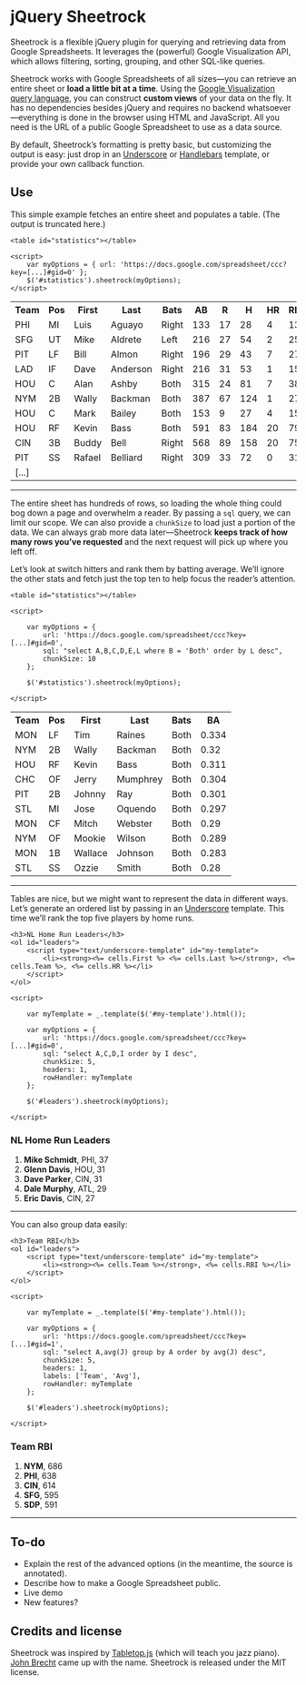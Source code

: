 # jQuery Sheetrock

Sheetrock is a flexible jQuery plugin for querying and retrieving data from Google 
Spreadsheets. It leverages the (powerful) Google Visualization API, which allows 
filtering, sorting, grouping, and other SQL-like queries.

Sheetrock works with Google Spreadsheets of all sizes—you can retrieve an entire sheet 
or **load a little bit at a time**. Using the [Google Visualization query language][query], 
you can construct **custom views** of your data on the fly. It has no dependencies 
besides jQuery and requires no backend whatsoever—everything is done in the browser 
using HTML and JavaScript. All you need is the URL of a public Google Spreadsheet to 
use as a data source.

By default, Sheetrock’s formatting is pretty basic, but customizing the output is 
easy: just drop in an [Underscore][underscore] or [Handlebars][handlebars] template, 
or provide your own callback function.


## Use

This simple example fetches an entire sheet and populates a table. (The output is 
truncated here.)

	<table id="statistics"></table>
	
	<script>
		var myOptions = { url: 'https://docs.google.com/spreadsheet/ccc?key=[...]#gid=0' }; 
		$('#statistics').sheetrock(myOptions);
	</script>

<table id="statistics"><tbody><tr><th>Team</th><th>Pos</th><th>First</th><th>Last</th><th>Bats</th><th>AB</th><th>R</th><th>H</th><th>HR</th><th>RBI</th><th>SB</th><th>BA</th></tr><tr><td>PHI</td><td>MI</td><td>Luis</td><td>Aguayo</td><td>Right</td><td>133</td><td>17</td><td>28</td><td>4</td><td>13</td><td>1</td><td>0.211</td></tr><tr><td>SFG</td><td>UT</td><td>Mike</td><td>Aldrete</td><td>Left</td><td>216</td><td>27</td><td>54</td><td>2</td><td>25</td><td>1</td><td>0.25</td></tr><tr><td>PIT</td><td>LF</td><td>Bill</td><td>Almon</td><td>Right</td><td>196</td><td>29</td><td>43</td><td>7</td><td>27</td><td>11</td><td>0.219</td></tr><tr><td>LAD</td><td>IF</td><td>Dave</td><td>Anderson</td><td>Right</td><td>216</td><td>31</td><td>53</td><td>1</td><td>15</td><td>5</td><td>0.245</td></tr><tr><td>HOU</td><td>C</td><td>Alan</td><td>Ashby</td><td>Both</td><td>315</td><td>24</td><td>81</td><td>7</td><td>38</td><td>1</td><td>0.257</td></tr><tr><td>NYM</td><td>2B</td><td>Wally</td><td>Backman</td><td>Both</td><td>387</td><td>67</td><td>124</td><td>1</td><td>27</td><td>13</td><td>0.32</td></tr><tr><td>HOU</td><td>C</td><td>Mark</td><td>Bailey</td><td>Both</td><td>153</td><td>9</td><td>27</td><td>4</td><td>15</td><td>1</td><td>0.176</td></tr><tr><td>HOU</td><td>RF</td><td>Kevin</td><td>Bass</td><td>Both</td><td>591</td><td>83</td><td>184</td><td>20</td><td>79</td><td>22</td><td>0.311</td></tr><tr><td>CIN</td><td>3B</td><td>Buddy</td><td>Bell</td><td>Right</td><td>568</td><td>89</td><td>158</td><td>20</td><td>75</td><td>2</td><td>0.278</td></tr><tr><td>PIT</td><td>SS</td><td>Rafael</td><td>Belliard</td><td>Right</td><td>309</td><td>33</td><td>72</td><td>0</td><td>31</td><td>12</td><td>0.233</td></tr><tr><td colspan="12">[...]</td></tr></tbody></table>

---

The entire sheet has hundreds of rows, so loading the whole thing could bog down a 
page and overwhelm a reader. By passing a `sql` query, we can limit our scope. We can 
also provide a `chunkSize` to load just a portion of the data. We can always grab more 
data later—Sheetrock **keeps track of how many rows you’ve requested** and the next 
request will pick up where you left off.

Let’s look at switch hitters and rank them by batting average. We’ll ignore the other 
stats and fetch just the top ten to help focus the reader’s attention.

	<table id="statistics"></table>
	
	<script>

		var myOptions = {
			url: 'https://docs.google.com/spreadsheet/ccc?key=[...]#gid=0',
			sql: "select A,B,C,D,E,L where B = 'Both' order by L desc",
			chunkSize: 10
		};

		$('#statistics').sheetrock(myOptions);

	</script>

<table id="statistics"><tbody><tr><th>Team</th><th>Pos</th><th>First</th><th>Last</th><th>Bats</th><th>BA</th></tr><tr><td>MON</td><td>LF</td><td>Tim</td><td>Raines</td><td>Both</td><td>0.334</td></tr><tr><td>NYM</td><td>2B</td><td>Wally</td><td>Backman</td><td>Both</td><td>0.32</td></tr><tr><td>HOU</td><td>RF</td><td>Kevin</td><td>Bass</td><td>Both</td><td>0.311</td></tr><tr><td>CHC</td><td>OF</td><td>Jerry</td><td>Mumphrey</td><td>Both</td><td>0.304</td></tr><tr><td>PIT</td><td>2B</td><td>Johnny</td><td>Ray</td><td>Both</td><td>0.301</td></tr><tr><td>STL</td><td>MI</td><td>Jose</td><td>Oquendo</td><td>Both</td><td>0.297</td></tr><tr><td>MON</td><td>CF</td><td>Mitch</td><td>Webster</td><td>Both</td><td>0.29</td></tr><tr><td>NYM</td><td>OF</td><td>Mookie</td><td>Wilson</td><td>Both</td><td>0.289</td></tr><tr><td>MON</td><td>1B</td><td>Wallace</td><td>Johnson</td><td>Both</td><td>0.283</td></tr><tr><td>STL</td><td>SS</td><td>Ozzie</td><td>Smith</td><td>Both</td><td>0.28</td></tr></tbody></table>

---

Tables are nice, but we might want to represent the data in different ways. Let’s 
generate an ordered list by passing in an [Underscore][underscore] template. This time 
we’ll rank the top five players by home runs.

	<h3>NL Home Run Leaders</h3>
	<ol id="leaders">
		<script type="text/underscore-template" id="my-template">
			<li><strong><%= cells.First %> <%= cells.Last %></strong>, <%= cells.Team %>, <%= cells.HR %></li>
		</script>
	</ol>
	
	<script>

		var myTemplate = _.template($('#my-template').html());

		var myOptions = {
			url: 'https://docs.google.com/spreadsheet/ccc?key=[...]#gid=0',
			sql: "select A,C,D,I order by I desc",
			chunkSize: 5,
			headers: 1,
			rowHandler: myTemplate
		};

		$('#leaders').sheetrock(myOptions);

	</script>

### NL Home Run Leaders
1. **Mike Schmidt**, PHI, 37
2. **Glenn Davis**, HOU, 31
3. **Dave Parker**, CIN, 31
4. **Dale Murphy**, ATL, 29
5. **Eric Davis**, CIN, 27

---

You can also group data easily:

	<h3>Team RBI</h3>
	<ol id="leaders">
		<script type="text/underscore-template" id="my-template">
			<li><strong><%= cells.Team %></strong>, <%= cells.RBI %></li>
		</script>
	</ol>
	
	<script>

		var myTemplate = _.template($('#my-template').html());

		var myOptions = {
			url: 'https://docs.google.com/spreadsheet/ccc?key=[...]#gid=1',
			sql: "select A,avg(J) group by A order by avg(J) desc",
			chunkSize: 5,
			headers: 1,
			labels: ['Team', 'Avg'],
			rowHandler: myTemplate
		};

		$('#leaders').sheetrock(myOptions);

	</script>

### Team RBI
1. **NYM**, 686
2. **PHI**, 638
3. **CIN**, 614
4. **SFG**, 595
5. **SDP**, 591

---

## To-do

* Explain the rest of the advanced options (in the meantime, the source is annotated).
* Describe how to make a Google Spreadsheet public.
* Live demo
* New features?


## Credits and license

Sheetrock was inspired by [Tabletop.js][tabletop] (which will teach you jazz piano). 
[John Brecht][brecht] came up with the name. Sheetrock is released under the MIT 
license.


[query]:      https://developers.google.com/chart/interactive/docs/querylanguage
[underscore]: http://underscorejs.org
[handlebars]: http://handlebarsjs.com
[tabletop]:   http://builtbybalance.com/Tabletop/
[brecht]:     http://about.me/john.brecht